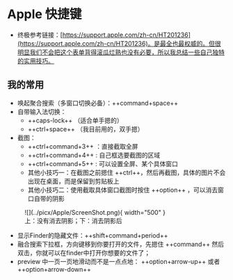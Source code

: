 # Apple 快捷键


- 终极参考链接：[https://support.apple.com/zh-cn/HT201236](https://support.apple.com/zh-cn/HT201236)。是最全也最权威的。但很明显我们不会把这个表单背得滚瓜烂熟也没有必要，所以我总结一些自己独特的实用技巧。
  

## 我的常用

- 唤起聚合搜索（多窗口切换必备）：++command+space++
- 自带输入法切换：
    - ++caps-lock++ （适合单手摁的）
    - ++ctrl+space++ （我目前用的，双手摁）
- 截图：
    - ++ctrl+command+3++ ：直接截取全屏
    - ++ctrl+command+4++ : 自己框选要截图的区域
    - ++ctrl+command+5++ : 可以设置全屏、某个具体窗口
    - 其他小技巧一：在截图之前摁住 ++ctrl++，然后再截图，具体的图片不会出现在桌面，而是保留到剪贴板上
    - 其他小技巧二：使用截取具体窗口截图时按住 ++option++ ，可以消去窗口自带的阴影

<figure markdown>
  ![](../picx/Apple/ScreenShot.png){ width="500" }
  <figcaption>上：没有消去阴影；下：消去阴影后</figcaption>
</figure>

- 显示Finder的隐藏文件：++shift+command+period++
- 融合搜索下拉框，方向键移到你要打开的文件，先摁住 ++command++ 然后双击，你就可以在finder中打开你想要的文件了；
- preview 中一页一页地滑动而不是一点点地： ++option+arrow-up++ 或者 ++option+arrow-down++
